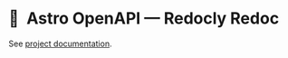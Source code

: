 # 🚀  Astro OpenAPI — Redocly Redoc

See [project documentation](https://github.com/JulianCataldo/astro-openapi#readme).
